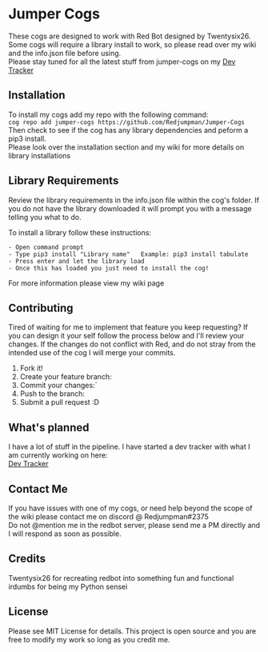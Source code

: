 # Jumper Cogs

These cogs are designed to work with Red Bot designed by Twentysix26.    
Some cogs will require a library install to work, so please read over my wiki and the info.json file before using.  
Please stay tuned for all the latest stuff from jumper-cogs on my [Dev Tracker](https://github.com/Redjumpman/Jumper-Cogs/issues/2) 

## Installation

To install my cogs add my repo with the following command:  
```cog repo add jumper-cogs https://github.com/Redjumpman/Jumper-Cogs```  
Then check to see if the cog has any library dependencies and peform a pip3 install.  
Please look over the installation section and my wiki for more details on library installations

## Library Requirements

Review the library requirements in the info.json file within the cog's folder. If you do not have the library downloaded it will prompt you with a message telling you what to do.

To install a library follow these instructions:
```
- Open command prompt
- Type pip3 install "Library name"   Example: pip3 install tabulate
- Press enter and let the library load
- Once this has loaded you just need to install the cog!
```  
For more information please view my wiki page

## Contributing

Tired of waiting for me to implement that feature you keep requesting? If you can design it your self follow the process below and I'll review your changes. If the changes do not conflict with Red, and do not stray from the intended use of the cog I will merge your commits.

1. Fork it!
2. Create your feature branch:
3. Commit your changes:`
4. Push to the branch: 
5. Submit a pull request :D

## What's planned

I have a lot of stuff in the pipeline. I have started a dev tracker with what I am currently working on here:   
[Dev Tracker](https://github.com/Redjumpman/Jumper-Cogs/issues/2)

## Contact Me

If you have issues with one of my cogs, or need help beyond the scope of the wiki please contact me on discord @ Redjumpman#2375  
Do not @mention me in the redbot server, please send me a PM directly and I will respond as soon as possible.

## Credits

Twentysix26 for recreating redbot into something fun and functional
irdumbs for being my Python sensei

## License

Please see MIT License for details. This project is open source and you are free to modify my work so long as you credit me.

